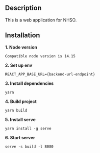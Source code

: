 
## Description
This is a web application for NHSO.


## Installation

**1. Node version**
```
Compatible node version is 14.15
```

**2. Set up env**
```
REACT_APP_BASE_URL={backend-url-endpoint}
```
**3. Install dependencies**
```
yarn
```
**4. Build project**
```
yarn build
```
**5. Install serve**
```
yarn install -g serve
```
**6. Start server**
```
serve -s build -l 8080
```
